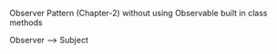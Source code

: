 Observer Pattern (Chapter-2) without using Observable built in class methods

Observer --> Subject 

